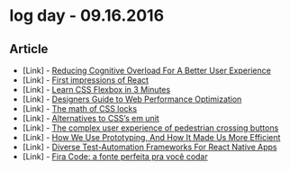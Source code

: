 # log day - 09.16.2016

## Article

- \[Link\] - [Reducing Cognitive Overload For A Better User Experience](https://www.smashingmagazine.com/2016/09/reducing-cognitive-overload-for-a-better-user-experience/)
- \[Link\] - [First impressions of React](https://remysharp.com/2016/09/13/first-impressions-of-react)
- \[Link\] - [Learn CSS Flexbox in 3 Minutes](https://medium.com/learning-new-stuff/learn-css-flexbox-in-3-minutes-c616c7070672#.dtiygee96)
- \[Link\] - [Designers Guide to Web Performance Optimization](http://jonyablonski.com/2016/designers-guide-to-web-performance-optimization/)
- \[Link\] - [The math of CSS locks](http://fvsch.com/code/css-locks/)
- \[Link\] - [Alternatives to CSS’s em unit](http://fvsch.com/code/em-alternatives/)
- \[Link\] - [The complex user experience of pedestrian crossing buttons](http://fvsch.com/articles/push-and-wait/)
- \[Link\] - [How We Use Prototyping, And How It Made Us More Efficient](https://www.smashingmagazine.com/2016/08/prototyping-for-success/)
- \[Link\] - [Diverse Test-Automation Frameworks For React Native Apps](https://www.smashingmagazine.com/2016/08/test-automation-frameworks-for-react-native-apps/)
- \[Link\] - [Fira Code: a fonte perfeita pra você codar](https://codigo.joselito.space/fira-code-c4337bdef1de#.ipenmhyrf)


